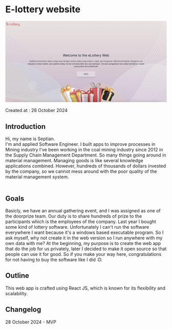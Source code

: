 # E-lottery website

![E-lottery](src/assets/main.png)

Created at : 28 October 2024

## Introduction

Hi, my name is Septian.<br>
I'm and applied Software Engineer. I built apps to improve processes in Mining industry
I've been working in the coal mining industry since 2012  in the Supply Chain Management Department. So many things going around in material management. Managing goods is like several knowledge applications combined. However, hundreds of thousands of dollars invested by the company, so we cannot mess around with the poor quality of the material management system.<br><br>

## Goals
Basicly, we have an annual gathering event, and I was assigned as one of the doorprize team. Our duty is to share hundreds of prize to the participants which is the employees of the company. Last year I bought some kind of lottery software. Unfortunately I can't run the software everywhere I want because it's a windows based executable program. So I ask myself, why not create it in the web version so I run anywhere with my own data with me? At the beginning, my purpose is to create the web app that do the job for us privately, later I decided to make it open source so that people can use it for good. So if you make your way here, congratulations for not having to buy the software like I did :D.


## Outline
This web app is crafted using React JS, which is known for its flexibility and scalability.

## Changelog

28 October 2024 - MVP

